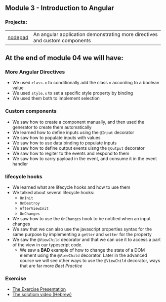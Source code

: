 ## Module 3 - Introduction to Angular

### Projects:
|     |     |
| --- | --- |
| [nodepad](notepad/) | An angular application demonstrating more directives and custom components |

## At the end of module 04 we will have:

### More Angular Directives
* We used `class.x` to conditionally add the class `x` according to a boolean value
* We used `style.x` to set a specific style property by binding
* We used them both to implement selection

### Custom components
* We saw how to create a component manually, and then used the generator to create them automatically
* We learned how to define inputs using the `@Input` decorator
* We saw how to populate inputs with values
* We saw how to use data binding to populate inputs
* We saw how to define output events uisng the `@Output` decorator
* We saw how to regiter to the events and respond to them
* We saw how to carry payload in the event, and consume it in the event handler

### lifecycle hooks
* We learned what are lifecycle hooks and how to use them
* We talked about several lifecycle hooks: 
    - `OnInit`
    - `OnDestroy`
    - `AfterViewInit`
    - `OnChanges`
* We saw how to use the `OnChanges` hook to be notified when an input changes
* We saw that we can also use the javascript properties syntax for the same purpose by implementing a `getter` and `setter` for the property
* We saw the `@ViewChild` decorator and that we can use it to access a part of the view in our typescript code. 
  * We saw a **BAD** example of how to change the state of a DOM element using the `@ViewChild` decorator. Later in the advanced course we will see other ways to use the `@ViewChild` decorator, ways that are far more *Best Practice*

### Exercise
* [The Exercise Presentation](https://www.dropbox.com/s/rkhx8ge3lj5um6t/Description.pptx?dl=0)
* [The solutiom video (Hebrew)](https://www.dropbox.com/s/8ybqibl7geul9bm/Solution.mp4?dl=0)
